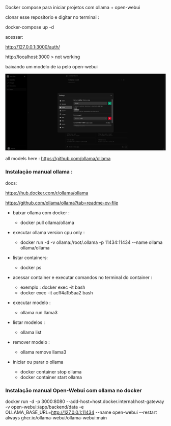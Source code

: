 Docker compose para iniciar projetos com ollama  + open-webui


clonar esse repositorio e digitar no terminal : 

docker-compose up -d

acessar:

http://127.0.0.1:3000/auth/

http://localhost:3000  > not working 

baixando um modelo de ia pelo open-webui

![alt text](<Captura de tela de 2024-04-22 18-26-20.png>)

all models here :  https://github.com/ollama/ollama


 ### Instalação manual ollama : 

docs:

https://hub.docker.com/r/ollama/ollama

https://github.com/ollama/ollama?tab=readme-ov-file


- baixar ollama com docker :
  - docker pull ollama/ollama

- executar ollama   version cpu only :
  - docker run -d -v ollama:/root/.ollama -p 11434:11434 --name ollama ollama/ollama

- listar containers:
  - docker ps

- acessar container e executar comandos no terminal do container :
  - exemplo : docker exec -it <mycontainer> bash
  - docker exec -it acff4a1b5aa2 bash

- executar modelo :
  - ollama run llama3

- listar modelos :
  - ollama list

- remover  modelo :
  - ollama remove llama3

- iniciar ou parar o ollama
  - docker container stop ollama
  - docker container start ollama


### Instalação manual Open-Webui com ollama no docker

docker run -d -p 3000:8080 --add-host=host.docker.internal:host-gateway -v open-webui:/app/backend/data -e OLLAMA_BASE_URL=http://127.0.0.1:11434 --name open-webui --restart always ghcr.io/ollama-webui/ollama-webui:main
